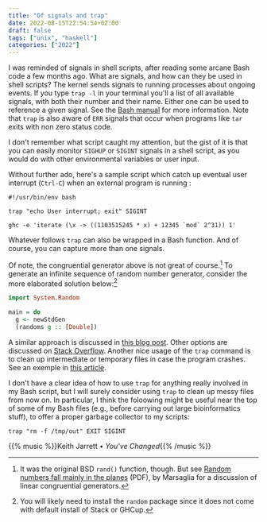 ```yaml
---
title: "Of signals and trap"
date: 2022-08-15T22:54:54+02:00
draft: false
tags: ["unix", "haskell"]
categories: ["2022"]
---
```


I was reminded of signals in shell scripts, after reading some arcane Bash code a few months ago. What are signals, and how can they be used in shell scripts? The kernel sends signals to running processes about ongoing events. If you type `trap -l` in your terminal you'll a list of all available signals, with both their number and their name. Either one can be used to reference a given signal. See the [Bash manual] for more information. Note that `trap` is also aware of `ERR` signals that occur when programs like `tar` exits with non zero status code.

I don't remember what script caught my attention, but the gist of it is that you can easily monitor `SIGHUP` or `SIGINT` signals in a shell script, as you would do with other environmental variables or user input.

Without further ado, here's a sample script which catch up eventual user interrupt (`Ctrl-C`) when an external program is running :

```shell
#!/usr/bin/env bash

trap "echo User interrupt; exit" SIGINT

ghc -e 'iterate (\x -> ((1103515245 * x) + 12345 `mod` 2^31)) 1'
```

Whatever follows `trap` can also be wrapped in a Bash function. And of course, you can capture more than one signals.

Of note, the congruential generator above is not great of course.[^1] To generate an infinite sequence of random number generator, consider the more elaborated solution below:[^2]

```haskell
import System.Random

main = do
  g <- newStdGen
  (randoms g :: [Double])
```

A similar approach is discussed in [this blog post]. Other options are discussed on [Stack Overflow]. Another nice usage of the `trap` command is to clean up intermediate or temporary files in case the program crashes. See an exemple in [this article].

I don't have a clear idea of how to use `trap` for anything really involved in my Bash script, but I will surely consider using `trap` to clean up messy files from now on. In particular, I think the foloowing might be useful near the top of some of my Bash files (e.g., before carrying out large bioinformatics stuff), to offer a proper garbage collector to my scripts:

```shell
trap "rm -f /tmp/out" EXIT SIGINT
```

{{% music %}}Keith Jarrett • _You've Changed_{{% /music %}}

[bash manual]: https://www.gnu.org/software/bash/manual/html_node/Signals.html
[this blog post]: https://lgfang.github.io/computer/2020/02/13/bash-signal-trap
[stack overflow]: https://stackoverflow.com/questions/15785522/catch-sigint-in-bash-handle-and-ignore
[this article]: https://phoenixnap.com/kb/bash-trap-command

[^1]: It was the original BSD `rand()` function, though. But see [Random numbers fall mainly in the planes](https://www.pnas.org/doi/pdf/10.1073/pnas.61.1.25) (PDF), by Marsaglia for a discussion of linear congruential generators.
[^2]: You will likely need to install the `random` package since it does not come with default install of Stack or GHCup.
